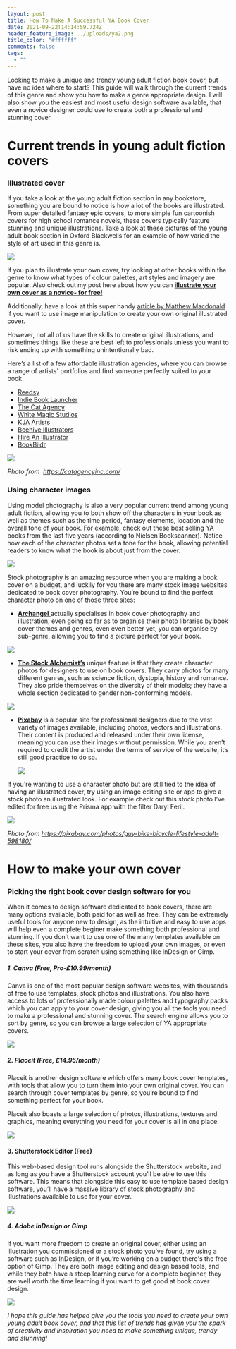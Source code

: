 ```yaml
---
layout: post
title: How To Make A Successful YA Book Cover
date: 2021-09-22T14:14:59.724Z
header_feature_image: ../uploads/ya2.png
title_color: "#ffffff"
comments: false
tags:
  - ""
---
```

<!--StartFragment-->

Looking to make a unique and trendy young adult fiction book cover, but have no idea where to start? This guide will walk through the current trends of this genre and show you how to make a genre appropriate design. I will also show you the easiest and most useful design software available, that even a novice designer could use to create both a professional and stunning cover.

# Current trends in young adult fiction covers

### Illustrated cover

If you take a look at the young adult fiction section in any bookstore, something you are bound to notice is how a lot of the books are illustrated. From super detailed fantasy epic covers, to more simple fun cartoonish covers for high school romance novels, these covers typically feature stunning and unique illustrations. Take a look at these pictures of the young adult book section in Oxford Blackwells for an example of how varied the style of art used in this genre is.

![](../uploads/ya1.png)

If you plan to illustrate your own cover, try looking at other books within the genre to know what types of colour palettes, art styles and imagery are popular. Also check out my post here about how you can **[illustrate your own cover as a novice- for free!](https://threeseconds.netlify.app/2021/09/22/how-to-illustrate-your-book-cover-for-free/)**

Additionally, have a look at this super handy [article by Matthew Macdonald](https://writingcooperative.com/how-to-illustrate-your-book-for-0-e1a5fe89375d) if you want to use image manipulation to create your own original illustrated cover.

However, not all of us have the skills to create original illustrations, and sometimes things like these are best left to professionals unless you want to risk ending up with something unintentionally bad. 

Here’s a list of a few affordable illustration agencies, where you can browse a range of artists' portfolios and find someone perfectly suited to your book. 

* [Reedsy](https://reedsy.com/hire/us/illustration/)
* [Indie Book Launcher](https://indiebooklauncher.com/services/cover-design.php)
* [The Cat Agency](https://catagencyinc.com/)
* [White Magic Studios](https://www.whitemagicstudios.co.uk/book-illustration-services)
* [KJA Artists](http://www.kja-illustrators.com/welcome)
* [Beehive Illustrators](https://www.beehiveillustration.com/)
* [Hire An Illustrator](https://www.hireanillustrator.com/i/)
* [BookBildr](https://www.bookbildr.com/)

![](../uploads/ya4.png)

*Photo from  <https://catagencyinc.com/>*

### Using character images

Using model photography is also a very popular current trend among young adult fiction, allowing you to both show off the characters in your book as well as themes such as the time period, fantasy elements, location and the overall tone of your book. For example, check out these best selling YA books from the last five years (according to Nielsen Bookscanner). Notice how each of the character photos set a tone for the book, allowing potential readers to know what the book is about just from the cover.

![](../uploads/ya2.png)

Stock photography is an amazing resource when you are making a book cover on a budget, and luckily for you there are many stock image websites dedicated to book cover photography. You’re bound to find the perfect character photo on one of those three sites:

* [**Archangel** ](https://arcangel.com/)actually specialises in book cover photography and illustration, even going so far as to organise their photo libraries by book cover themes and genres, even even better yet, you can organise by sub-genre, allowing you to find a picture perfect for your book.

![](../uploads/ya5.png)

* **[The Stock Alchemist’s](https://www.thestockalchemist.com/)** unique feature is that they create character photos for designers to use on book covers. They carry photos for many different genres, such as science fiction, dystopia, history and romance. They also pride themselves on the diversity of their models; they have a whole section dedicated to gender non-conforming models.

![](../uploads/ya6.png)

* **[Pixabay](https://pixabay.com/)** is a popular site for professional designers due to the vast variety of images available, including photos, vectors and illustrations. Their content is produced and released under their own license, meaning you can use their images without permission. While you aren’t required to credit the artist under the terms of service of the website, it’s still good practice to do so.

  ![](../uploads/ya7.png)

If you're wanting to use a character photo but are still tied to the idea of having an illustrated cover, try using an image editing site or app to give a stock photo an illustrated look. For example check out this stock photo I’ve edited for free using the Prisma app with the filter Daryl Feril. 

![](../uploads/ya3.png)

*Photo from <https://pixabay.com/photos/guy-bike-bicycle-lifestyle-adult-598180/>* 

# How to make your own cover

### Picking the right book cover design software for you

When it comes to design software dedicated to book covers, there are many options available, both paid for as well as free. They can be extremely useful tools for anyone new to design, as the intuitive and easy to use apps will help even a complete beginer make something both professional and stunning. If you don’t want to use one of the many templates available on these sites, you also have the freedom to upload your own images, or even to start your cover from scratch using something like InDesign or Gimp.

##### 1. Canva (Free, Pro-£10.99/month)

Canva is one of the most popular design software websites, with thousands of free to use templates, stock photos and illustrations. You also have access to lots of professionally made colour palettes and typography packs which you can apply to your cover design, giving you all the tools you need to make a professional and stunning cover. The search engine allows you to sort by genre, so you can browse a large selection of YA appropriate covers.

![](../uploads/ya8.png)

##### 2. Placeit (Free, £14.95/month)

Placeit is another design software which offers many book cover templates, with tools that allow you to turn them into your own original cover. You can search through cover templates by genre, so you’re bound to find something perfect for your book.

Placeit also boasts a large selection of photos, illustrations, textures and graphics, meaning everything you need for your cover is all in one place. 

![](../uploads/ya9.png)

#### 3. Shutterstock Editor (Free)

This web-based design tool runs alongside the Shutterstock website, and as long as you have a Shutterstock account you’ll be able to use this software. This means that alongside this easy to use template based design software, you’ll have a massive library of stock photography and illustrations available to use for your cover.

![](../uploads/ya10.png)

##### 4. Adobe InDesign or Gimp

If you want more freedom to create an original cover, either using an illustration you commissioned or a stock photo you’ve found, try using a software such as InDesign, or if you’re working on a budget there's the free option of Gimp. They are both image editing and design based tools, and while they both have a steep learning curve for a complete beginner, they are well worth the time learning if you want to get good at book cover design.

![](../uploads/ya11.png)

*I hope this guide has helped give you the tools you need to create your own young adult book cover, and that this list of trends has given you the spark of creativity and inspiration you need to make something unique, trendy and stunning!*

<!--EndFragment-->